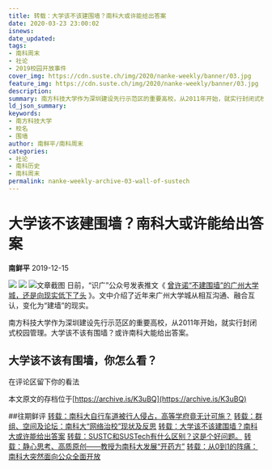 ```yaml
---
title: 转载：大学该不该建围墙？南科大或许能给出答案
date: 2020-03-23 23:00:02
isnews:
date_updated:
tags:
- 南科周末
- 社论
- 2019校园开放事件
cover_img: https://cdn.suste.ch/img/2020/nanke-weekly/banner/03.jpg
feature_img: https://cdn.suste.ch/img/2020/nanke-weekly/banner/03.jpg
description:
summary: 南方科技大学作为深圳建设先行示范区的重要高校，从2011年开始，就实行封闭式校园管理。大学该不该有围墙？或许南科大能给出答案。
ld_json_summary:
keywords:
- 南方科技大学
- 校名
- 围墙
author: 南鲜平/南科周末
categories:
- 社论
- 南科历史
- 南科周末
permalink: nanke-weekly-archive-03-wall-of-sustech
---
```

# 大学该不该建围墙？南科大或许能给出答案
**南鲜平** 2019-12-15

![](https://cdn.suste.ch/img/2020/nanke-weekly/banner/original/03.jpg)
![](https://cdn.suste.ch/img/2020/nanke-weekly/banner.png)
![文章截图](https://cdn.suste.ch/img/2020/nanke-weekly/03/01.jpg)
日前，“识广”公众号发表推文《 [曾许诺“不建围墙”的广州大学城，还是向现实低下了头](https://archive.is/SiX2b) 》。文中介绍了近年来广州大学城从相互沟通、融合互认，变化为“建墙”的现实。

南方科技大学作为深圳建设先行示范区的重要高校，从2011年开始，就实行封闭式校园管理。大学该不该有围墙？或许南科大能给出答案。

## 大学该不该有围墙，你怎么看？

在评论区留下你的看法

本文原文的存档位于[https://archive.is/K3uBQ](https://archive.is/K3uBQ)

##往期鲜评
[转载：南科大自行车道被行人侵占，高等学府竟无计可施？](https://nanke.suste.ch/2020/03/23/nanke-weekly-archive-01-bicycle-lane-blocked-by-pedestrians/)
[转载：群组、空间及论坛：南科大“网络治校”现状及反思](https://nanke.suste.ch/2020/03/23/nanke-weekly-archive-02-manage-sustech-online)
[转载：大学该不该建围墙？南科大或许能给出答案](https://nanke.suste.ch/2020/03/23/nanke-weekly-archive-03-wall-of-sustech)
[转载：SUSTC和SUSTech有什么区别？这是个好问题。](https://nanke.suste.ch/2020/03/23/nanke-weekly-archive-04-sustech-or-sustc)
[转载：静心思考、高质原创——教授为南科大发展“开药方”](https://nanke.suste.ch/2020/03/23/nanke-weekly-archive-05-prescription-to-sustech)
[转载：从0到1的阵痛：南科大突然面向公众全面开放](https://nanke.suste.ch/2020/03/23/nanke-weekly-archive-06-sustech-open-to-public)
